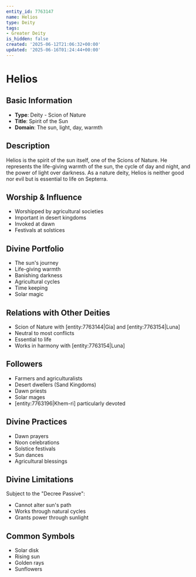 ```yaml
---
entity_id: 7763147
name: Helios
type: Deity
tags:
- Greater Deity
is_hidden: false
created: '2025-06-12T21:06:32+00:00'
updated: '2025-06-16T01:24:44+00:00'
---
```


# Helios

## Basic Information

- **Type**: Deity - Scion of Nature
- **Title**: Spirit of the Sun
- **Domain**: The sun, light, day, warmth

## Description

Helios is the spirit of the sun itself, one of the Scions of Nature. He represents the life-giving warmth of the sun, the cycle of day and night, and the power of light over darkness. As a nature deity, Helios is neither good nor evil but is essential to life on Septerra.

## Worship & Influence

- Worshipped by agricultural societies
- Important in desert kingdoms
- Invoked at dawn
- Festivals at solstices

## Divine Portfolio

- The sun's journey
- Life-giving warmth
- Banishing darkness
- Agricultural cycles
- Time keeping
- Solar magic

## Relations with Other Deities

- Scion of Nature with [entity:7763144|Gia] and [entity:7763154|Luna]
- Neutral to most conflicts
- Essential to life
- Works in harmony with [entity:7763154|Luna]

## Followers

- Farmers and agriculturalists
- Desert dwellers (Sand Kingdoms)
- Dawn priests
- Solar mages
- [entity:7763196|Khem-ri] particularly devoted

## Divine Practices

- Dawn prayers
- Noon celebrations
- Solstice festivals
- Sun dances
- Agricultural blessings

## Divine Limitations

Subject to the "Decree Passive":

- Cannot alter sun's path
- Works through natural cycles
- Grants power through sunlight

## Common Symbols

- Solar disk
- Rising sun
- Golden rays
- Sunflowers